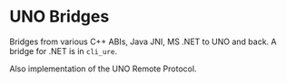 # UNO Bridges

Bridges from various C++ ABIs, Java JNI, MS .NET to UNO and back. A bridge for .NET is in
`cli_ure`.

Also implementation of the UNO Remote Protocol.
